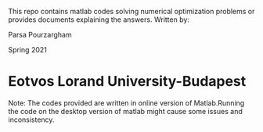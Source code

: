 This repo contains matlab codes solving numerical optimization problems or provides documents explaining the answers.
Written by:

Parsa Pourzargham

Spring 2021

# Eotvos Lorand University-Budapest

Note:
The codes provided are written in online version of Matlab.Running the code on the desktop version of matlab might cause some issues and inconsistency.

